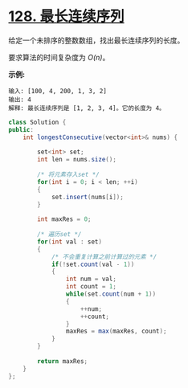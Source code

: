 # [128. 最长连续序列](https://leetcode-cn.com/problems/longest-consecutive-sequence/)

给定一个未排序的整数数组，找出最长连续序列的长度。

要求算法的时间复杂度为 *O(n)*。

**示例:**

```
输入: [100, 4, 200, 1, 3, 2]
输出: 4
解释: 最长连续序列是 [1, 2, 3, 4]。它的长度为 4。
```



```java
class Solution {
public:
    int longestConsecutive(vector<int>& nums) {
        
        set<int> set;
        int len = nums.size();
        
        /* 将元素存入set */
        for(int i = 0; i < len; ++i)
        {
            set.insert(nums[i]);
        }
        
        int maxRes = 0;
        
        /* 遍历set */
        for(int val : set)
        {
            /* 不会重复计算之前计算过的元素 */
            if(!set.count(val - 1))
            {
                int num = val;
                int count = 1;
                while(set.count(num + 1))
                {
                    ++num;
                    ++count;
                }
                maxRes = max(maxRes, count);
            }
        }
        
        return maxRes;
    }
};
```

